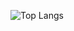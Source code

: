 ![Top Langs](https://github-readme-stats.vercel.app/api/top-langs/?username=cheonglol&show_icons=true&theme=material-palenight#gh-dark-mode-only&&hide_border&layout=compact)
